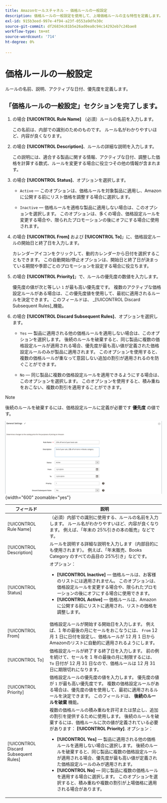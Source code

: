 ```yaml
---
title: Amazonセールスチャネル — 価格ルールの一般設定
description: 価格ルールの一般設定を使用して、上場価格ルールの主な特性を定義します。
exl-id: 915b3eed-997e-4f94-a23f-0553a9dfe30c
source-git-commit: df26834c81b5e26ad0ea8c94c14292eb7c24bae8
workflow-type: tm+mt
source-wordcount: '714'
ht-degree: 0%

---
```


# 価格ルールの一般設定

ルールの名前、説明、アクティブな日付、優先度を定義します。

## 「価格ルールの一般設定」セクションを完了します。

1. の場合 **[!UICONTROL Rule Name]** （必須）ルールの名前を入力します。

   この名前は、内部での識別のためのものです。 ルール名がわかりやすいほど、内容が良くなります。

1. の場合 **[!UICONTROL Description]**、ルールの詳細な説明を入力します。

   この説明には、適合する製品に関する情報、アクティブな日付、調整した価格を計算する数式、ルールを変更する場合に役立つその他の情報が含まれます。

1. の場合 **[!UICONTROL Status]**、オプションを選択します。

   - `Active`  — このオプションは、価格ルールを対象製品に適用し、Amazonに公開する前にリスト価格を調整する場合に選択します。

   - `Inactive`  — 価格ルールを適格な製品に適用しない場合は、このオプションを選択します。 このオプションは、多くの場合、価格設定ルールを変更する場合や、限られたプロモーションの後にオフにする場合に使用されます。

1. の場合 **[!UICONTROL From]** および **[!UICONTROL To]**」に、価格設定ルールの開始日と終了日を入力します。

   カレンダーアイコンをクリックして、動的カレンダーから日付を選択することもできます。 この自動開始/停止オプションは、開始日と終了日が決まっている期間や季節ごとのプロモーションを設定する場合に役立ちます。

1. の場合 **[!UICONTROL Priority]**」で、ルールの優先度の数値を入力します。

   優先度の値が次と等しい `1` が最も高い優先度です。 複数のアクティブな価格設定ルールがある場合は、この優先度値を使用して、最初に適用されるルールを決定できます。 このフィールドは、 _[!UICONTROL Discard Subsequent Rules]_機能。

1. の場合 **[!UICONTROL Discard Subsequent Rules]**、オプションを選択します。

   - `Yes`  — 製品に適用される他の価格ルールを適用しない場合は、このオプションを選択します。 後続のルールを破棄すると、同じ製品に複数の価格設定ルールが適用される場合、優先度が最も高い値が定義された価格設定ルールのみが製品に適用されます。 このオプションを使用すると、複数の価格ルールが重なって意図しない追加の割引が適用されるのを防ぐことができます。

   - `No`  — 同じ製品に複数の価格設定ルールを適用できるようにする場合は、このオプションを選択します。 このオプションを使用すると、積み重ねをおこない、複数の割引を適用することができます。

>[!NOTE]
>
>後続のルールを破棄するには、価格設定ルールに定義が必要です **優先度** の値です。

![価格ルールの一般設定](assets/amazon-pricing-rule-general.png){width="600" zoomable="yes"}

| フィールド | 説明 |
|---|---|
| [!UICONTROL Rule Name] | （必須）内部での識別に使用する、ルールの名前を入力します。 ルール名がわかりやすいほど、内容が良くなります。 例えば、「年末の 25%引きの本の販売」などです。 |
| [!UICONTROL Description] | ルールを説明する詳細な説明を入力します（内部目的にも使用されます）。 例えば、「年末販売、Books Category のすべての品目の 25%引き」などです。 |
| [!UICONTROL Status] | オプション：<ul><li>**[!UICONTROL Inactive]**  — 価格ルールは、お客様のリストには適用されません。 このオプションは、価格設定ルールを変更する場合や、限られたプロモーションの後にオフにする場合に使用できます。</li><li>**[!UICONTROL Active]**  — 価格ルールは、Amazonに公開する前にリストに適用され、リストの価格を調整します。</li></ul> |
| [!UICONTROL From] | 価格設定ルールが開始する開始日を入力します。 例えば、1 年の最後の月にセールをおこなうには、 `From` 12 月 1 日に日付を設定し、価格ルールが 12 月 1 日からAmazonのリストに自動的に適用されるようにします。 |
| [!UICONTROL To] | 価格設定ルールが終了する終了日を入力します。 前の例を続けて、セールを 1 年の最後の月に制限するには、 `To` 日付が 12 月 31 日なので、価格ルールは 12 月 31 日に期限切れになります。 |
| [!UICONTROL Priority] | 価格設定ルールの優先度の値を入力します。 優先度の値が `1` が最も高い優先度です。 複数の価格設定ルールがある場合は、優先度の値を使用して、最初に適用されるルールを決定できます。 このフィールドは、 **後続のルールを破棄** 機能。 |
| [!UICONTROL Discard Subsequent Rules] | 複数の価格ルールの積み重ねを許可または禁止し、追加の割引を提供するために使用します。 後続のルールを破棄するには、価格ルールに次の値が定義されている必要があります： **[!UICONTROL Priority]**. オプション：<ul><li>**[!UICONTROL Yes]**  — 製品に適用される他の価格ルールを適用しない場合に選択します。 後続のルールを破棄すると、同じ製品に複数の価格設定ルールが適用される場合、優先度が最も高い値が定義された価格設定ルールのみが適用されます。</li><li>**[!UICONTROL No]**  — 同じ製品に複数の価格ルールを適用する場合に選択します。 このオプションを選択すると、積み重ねや複数の割引が上場価格に適用される場合があります。</li></ul> |
